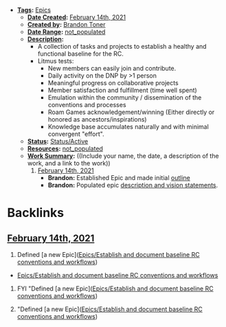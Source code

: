 - **[Tags](<../Tags.md>):** [Epics](<../Epics.md>)
    - **[Date Created](<../Date Created.md>):** [February 14th, 2021](<../February 14th, 2021.md>)
    - **[Created by](<../Created by.md>):** [Brandon Toner](<../Brandon Toner.md>)
    - **[Date Range](<../Date Range.md>):** [not_populated](<../not_populated.md>)
    - **[Description](<../Description.md>):** 
        - A collection of tasks and projects to establish a healthy and functional baseline for the RC.
        - Litmus tests: 
            - New members can easily join and contribute.
            - Daily activity on the DNP by >1 person
            - Meaningful progress on collaborative projects
            - Member satisfaction and fulfillment (time well spent)
            - Emulation within the community / dissemination of the conventions and processes
            - Roam Games acknowledgement/winning (Either directly or honored as ancestors/inspirations)
            - Knowledge base accumulates naturally and with minimal convergent "effort".
    - **[Status](<../Status.md>):** [Status/Active](<../Status/Active.md>)
    - **[Resources](<../Resources.md>):** [not_populated](<../not_populated.md>)
    - **[Work Summary](<../Work Summary.md>):**  ((Include your name, the date, a description of the work, and a link to the work))
        1. [February 14th, 2021](<../February 14th, 2021.md>)
            - **Brandon:** Established Epic and made initial [outline](((48PY0Vlnm)))
            - **Brandon:** Populated epic [description and vision statements](((owNcyPWbT))).

# Backlinks
## [February 14th, 2021](<February 14th, 2021.md>)
1. Defined [a new Epic]([Epics/Establish and document baseline RC conventions and workflows](<../Epics/Establish and document baseline RC conventions and workflows.md>))

- [Epics/Establish and document baseline RC conventions and workflows](<../Epics/Establish and document baseline RC conventions and workflows.md>)

1. FYI "Defined [a new Epic]([Epics/Establish and document baseline RC conventions and workflows](<../Epics/Establish and document baseline RC conventions and workflows.md>))

3. "Defined [a new Epic]([Epics/Establish and document baseline RC conventions and workflows](<../Epics/Establish and document baseline RC conventions and workflows.md>))

